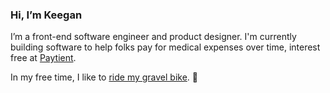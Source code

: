 ### Hi, I’m Keegan

I’m a front-end software engineer and product designer. I'm currently building software to help folks pay for medical expenses over time, interest free at [Paytient](https://github.com/paytient). 

In my free time, I like to [ride my gravel bike](https://www.strava.com/athletes/16025620). 👋
